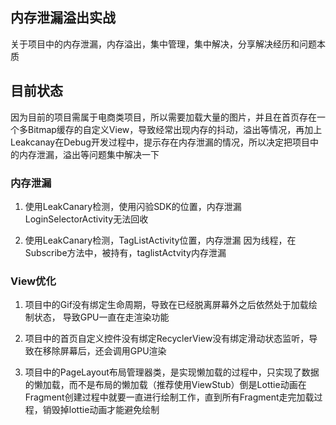 
## 内存泄漏溢出实战 

关于项目中的内存泄漏，内存溢出，集中管理，集中解决，分享解决经历和问题本质

## 目前状态

因为目前的项目需属于电商类项目，所以需要加载大量的图片，并且在首页存在一个多Bitmap缓存的自定义View，导致经常出现内存的抖动，溢出等情况，再加上Leakcanay在Debug开发过程中，提示存在内存泄漏的情况，所以决定把项目中的内存泄漏，溢出等问题集中解决一下

### 内存泄漏

1. 使用LeakCanary检测，使用闪验SDK的位置，内存泄漏 LoginSelectorActivity无法回收

2. 使用LeakCanary检测，TagListActivity位置，内存泄漏 因为线程，在Subscribe方法中，被持有，taglistActvity内存泄漏

### View优化

1. 项目中的Gif没有绑定生命周期，导致在已经脱离屏幕外之后依然处于加载绘制状态， 导致GPU一直在走渲染功能


2. 项目中的首页自定义控件没有绑定RecyclerView没有绑定滑动状态监听，导致在移除屏幕后，还会调用GPU渲染

3. 项目中的PageLayout布局管理器类，是实现懒加载的过程中，只实现了数据的懒加载，而不是布局的懒加载（推荐使用ViewStub）倒是Lottie动画在Fragment创建过程中就要一直进行绘制工作，直到所有Fragment走完加载过程，销毁掉lottie动画才能避免绘制
